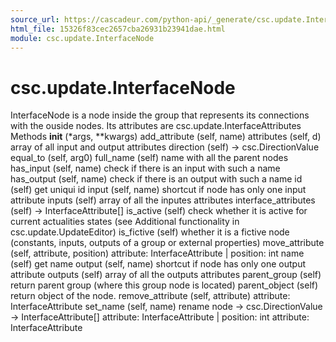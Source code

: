 ```yaml
---
source_url: https://cascadeur.com/python-api/_generate/csc.update.InterfaceNode.html
html_file: 15326f83cec2657cba26931b23941dae.html
module: csc.update.InterfaceNode
---
```


# csc.update.InterfaceNode 

InterfaceNode is a node inside the group that represents its connections with the ouside nodes.
Its attributes are csc.update.InterfaceAttributes Methods __init__ (*args, **kwargs) add_attribute (self, name) attributes (self, d) array of all input and output attributes direction (self) -> csc.DirectionValue equal_to (self, arg0) full_name (self) name with all the parent nodes has_input (self, name) check if there is an input with such a name has_output (self, name) check if there is an output with such a name id (self) get uniqui id input (self, name) shortcut if node has only one input attribute inputs (self) array of all the inputes attributes interface_attributes (self) -> InterfaceAttribute[] is_active (self) check whether it is active for current actualities states (see Additional functionality in csc.update.UpdateEditor) is_fictive (self) whether it is a fictive node (constants, inputs, outputs of a group or external properties) move_attribute (self, attribute, position) attribute: InterfaceAttribute | position: int name (self) get name output (self, name) shortcut if node has only one output attribute outputs (self) array of all the outputs attributes parent_group (self) return parent group (where this group node is located) parent_object (self) return object of the node. remove_attribute (self, attribute) attribute: InterfaceAttribute set_name (self, name) rename node -> csc.DirectionValue -> InterfaceAttribute[] attribute: InterfaceAttribute | position: int attribute: InterfaceAttribute